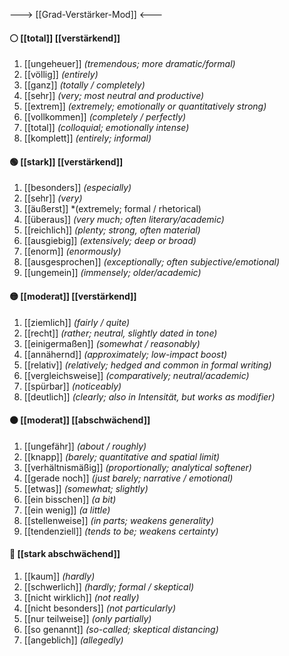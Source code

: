 ---> [[Grad-Verstärker-Mod]] <---
#### ⚪ [[total]] [[verstärkend]]
1) [[ungeheuer]] *(tremendous; more dramatic/formal)*
2) [[völlig]] *(entirely)*
3) [[ganz]] *(totally / completely)*
4) [[sehr]] *(very; most neutral and productive)*
5) [[extrem]] *(extremely; emotionally or quantitatively strong)*
6) [[vollkommen]] *(completely / perfectly)*
7) [[total]] *(colloquial; emotionally intense)*
8) [[komplett]] *(entirely; informal)*  

#### 🟢 [[stark]] [[verstärkend]] 
1) [[besonders]] *(especially)*
2) [[sehr]] *(very)*
3) [[äußerst]] *(extremely; formal / rhetorical)
4) [[überaus]] *(very much; often literary/academic)*
5) [[reichlich]] *(plenty; strong, often material)*
6) [[ausgiebig]] *(extensively; deep or broad)*
7) [[enorm]] *(enormously)*
8) [[ausgesprochen]] *(exceptionally; often subjective/emotional)*
9) [[ungemein]] *(immensely; older/academic)*

#### 🟡 [[moderat]] [[verstärkend]] 
1) [[ziemlich]] *(fairly / quite)*
2) [[recht]] *(rather; neutral, slightly dated in tone)*
3) [[einigermaßen]] *(somewhat / reasonably)*
4) [[annähernd]] *(approximately; low-impact boost)*
5) [[relativ]] *(relatively; hedged and common in formal writing)*
6) [[vergleichsweise]] *(comparatively; neutral/academic)*
7) [[spürbar]] *(noticeably)*
8) [[deutlich]] *(clearly; also in Intensität, but works as modifier)*

#### 🟠 [[moderat]] [[abschwächend]] 
1) [[ungefähr]] *(about / roughly)*
2) [[knapp]] *(barely; quantitative and spatial limit)*  
3) [[verhältnismäßig]] *(proportionally; analytical softener)*  
4) [[gerade noch]] *(just barely; narrative / emotional)*  
5) [[etwas]] *(somewhat; slightly)*
6) [[ein bisschen]] *(a bit)*
7) [[ein wenig]] *(a little)*  
8) [[stellenweise]] *(in parts; weakens generality)*
9) [[tendenziell]] *(tends to be; weakens certainty)*

#### 🔴 [[stark abschwächend]] 
1) [[kaum]] *(hardly)*
2) [[schwerlich]] *(hardly; formal / skeptical)*
3) [[nicht wirklich]] *(not really)*
4) [[nicht besonders]] *(not particularly)*
5) [[nur teilweise]] *(only partially)*
6) [[so genannt]] *(so-called; skeptical distancing)*  
7) [[angeblich]] *(allegedly)*


